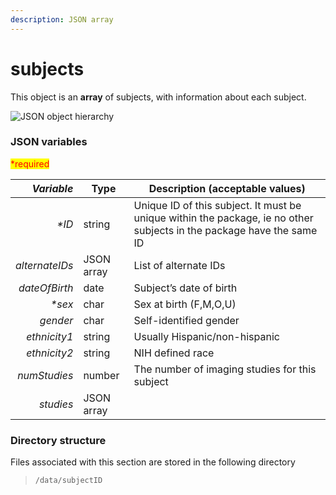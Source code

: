 ```yaml
---
description: JSON array
---
```


# subjects

This object is an **array** of subjects, with information about each subject.

![JSON object hierarchy](https://mermaid.ink/img/pako:eNptkj1rwzAQhv-KURYFbMjgLip0apdSWmhWQ7laZ0eNZAt90ISQ\_96TazkljQfdY99jveLsE2tHiUyw3oHdFS\_vzVDQ5cYx8Oft2-tE66p6kBCAp2V9f1Ho-YeFdg898gxXfassajWg5wtdGXiw6JTBIXj-h7OVMsny8fMLW1Iy5H6-T06IUlHSXG8YBsFHR0qGG450sfd8Wpfu74Ypgo6XEqbyvw0D6KNXnmdYlOmFNA9wYGgYU8ndZTTzoLcWW57hknLUuBy06JTWYtV1eLfZlD64cY9iVdf1zNW3kmEnantgJTPoDChJn\_mU9mpY2KHBhglCiR1EHRrWDGdSo6VcfJIqjI6JDrTHkkEM4\_Y4tEwEFzFLjwrorzGzdf4BTHnHsQ)

### JSON variables

<mark style="color:red;">\*required</mark>

| _**Variable**_ | **Type**   | **Description (acceptable values)**                                                                                   |
| -------------: | ---------- | --------------------------------------------------------------------------------------------------------------------- |
|         _\*ID_ | string     | Unique ID of this subject. It must be unique within the package, ie no other subjects in the package have the same ID |
| _alternateIDs_ | JSON array | List of alternate IDs                                                                                                 |
|  _dateOfBirth_ | date       | Subject’s date of birth                                                                                               |
|        _\*sex_ | char       | Sex at birth (F,M,O,U)                                                                                                |
|       _gender_ | char       | Self-identified gender                                                                                                |
|   _ethnicity1_ | string     | Usually Hispanic/non-hispanic                                                                                         |
|   _ethnicity2_ | string     | NIH defined race                                                                                                      |
|   _numStudies_ | number     | The number of imaging studies for this subject                                                                        |
|      _studies_ | JSON array |                                                                                                                       |

### Directory structure

Files associated with this section are stored in the following directory

> `/data/subjectID`
